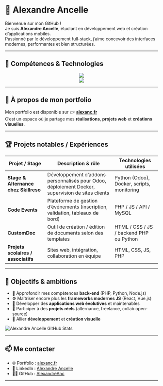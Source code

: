 # 👋 Alexandre Ancelle

Bienvenue sur mon GitHub !  
Je suis **Alexandre Ancelle**, étudiant en développement web et création d’applications mobiles.  
Passionné par le développement full-stack, j’aime concevoir des interfaces modernes, performantes et bien structurées.

---

## 🧰 Compétences & Technologies

<p align="center">
  <!-- Langages principaux -->
  <img src="https://skillicons.dev/icons?i=html,css,js,php,java,python,bash,nodejs,laravel,react,nextjs,nginx,mongodb,postgres,docker,mysql,pycharm,ubuntu,vscode" />
  <!-- Visuel -->
  <br>
  <img src="https://skillicons.dev/icons?i=pr,ps,ae" />
</p>

---

## 📄 À propos de mon portfolio

Mon portfolio est disponible sur 👉 [**alexanc.fr**](https://alexanc.fr)  
C’est un espace où je partage mes **réalisations**, **projets web** et **créations visuelles**.

---

## 🏆 Projets notables / Expériences

| Projet / Stage | Description & rôle | Technologies utilisées |
|------------------|-----------------------|-----------------------------|
| **Stage & Alternance chez Skillreso** | Développement d’addons personnalisés pour Odoo, déploiement Docker, supervision de sites clients | Python (Odoo), Docker, scripts, monitoring |
| **Code Events** | Plateforme de gestion d’événements (inscription, validation, tableaux de bord) | PHP / JS / API / MySQL |
| **CustomDoc** | Outil de création / édition de documents selon des templates | HTML / CSS / JS / backend PHP ou Python |
| **Projets scolaires / associatifs** | Sites web, intégration, collaboration en équipe | HTML, CSS, JS, PHP |

---

## 🎯 Objectifs & ambitions

- 🔧 Approfondir mes compétences **back-end** (PHP, Python, Node.js)
- ⚙️ Maîtriser encore plus les **frameworks modernes JS** (React, Vue.js)
- 🧱 Développer des **applications web évolutives** et maintenables
- 🚀 Participer à des **projets réels** (alternance, freelance, collab open-source)
- 🎨 Allier **développement** et **création visuelle**

![Alexandre Ancelle GitHub Stats](https://github-readme-stats.vercel.app/api?username=alexandreanc&show_icons=true&theme=tokyonight&hide_border=true)

---

## 📫 Me contacter

- 🌐 Portfolio : [alexanc.fr](https://alexanc.fr)
- 💼 LinkedIn : [Alexandre Ancelle](https://www.linkedin.com/in/alexandre-ancelle/)
- 🧑‍💻 GitHub : [AlexandreAnc](https://github.com/alexandreanc)

---
